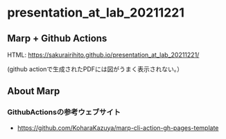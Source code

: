 # presentation_at_lab_20211221

## Marp + Github Actions

HTML:
https://sakurairihito.github.io/presentation_at_lab_20211221/

(github actionで生成されたPDFには図がうまく表示されない。）

## About Marp



### GithubActionsの参考ウェブサイト
- https://github.com/KoharaKazuya/marp-cli-action-gh-pages-template
